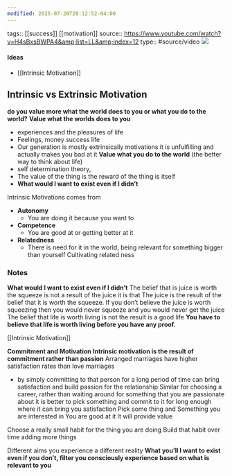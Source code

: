 ```yaml
---
modified: 2025-07-20T20:12:52-04:00
---
```


tags:: [[success]] [[motivation]]
source:: https://www.youtube.com/watch?v=H4sBxsBWPA4&amp;list=LL&amp;index=12
type:: #source/video
![](https://www.youtube.com/watch?v=H4sBxsBWPA4&amp;list=LL&amp;index=12)

#### Ideas


- [[Intrinsic Motivation]]

## Intrinsic vs Extrinsic Motivation

**do you value more what the world does to you or what you do to the world?**
**Value what the worlds does to you** 
- experiences and the pleasures of life
- Feelings, money success life
- Our generation is mostly extrinsically motivations it is unfulfilling  and actually makes you bad at it
**Value what you do to the world** (the better way to think about life)
- self determination theory, 
- The value of the thing is the reward of the thing is itself
- **What would I want to exist even if I didn’t**



Intrinsic Motivations comes from 
- **Autonomy**
    - You are doing it because you want to
- **Competence**
    - You are good at or getting better at it
- **Relatedness**
    - There is need for it in the world, being relevant for something bigger than yourself
		Cultivating related ness
### **Notes**
**What would I want to exist even if I didn’t**
The belief that is juice is worth the squeeze is not a result of the juice it is that 
The juice is the result of the belief that it is worth the squeeze.
If you don’t believe the juice is worth squeezing then you would never squeeze and you would never get the juice
The belief that life is worth living is not the result is a good life
**You have to believe that life is worth living before you have any proof.**

[[Intrinsic Motivation]]


**Commitment and Motivation**
**Intrinsic motivation is the result of commitment rather than passion**
Arranged marriages have higher satisfaction rates than love marriages
- by simply committing to that person for a long period of time can bring satisfaction and build passion for the relationship
Similar for choosing a career, rather than waiting around for something that you are passionate about it is better to pick something and commit to it for long enough where it can bring you satisfaction
Pick some thing and 
Something you are interested in
You are good at it
It will provide value

Choose a really small habit for the thing you are doing
Build that habit over time adding more things


Different aims you experience a different reality
**What you’ll I want to exist even if you don’t, filter you consciously experience based on what is relevant to you**